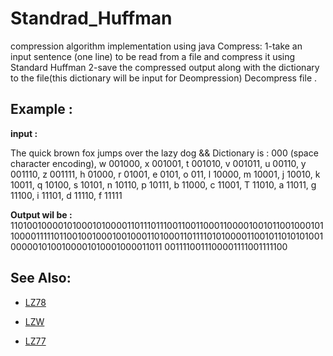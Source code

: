 # Standrad_Huffman
compression algorithm implementation using java
Compress:
  1-take an input sentence (one line) to be read from a file and compress it using  Standard Huffman
  2-save the compressed output along with the dictionary to the file(this dictionary will be input for Deompression)
 Decompress file .

## Example :
**input :**

The quick brown fox jumps over the lazy dog
&&
Dictionary is : 000 (space character encoding), w 001000, x 001001, t 001010, v 001011, u 00110, y  001110, z 001111, h 01000, r 01001, e 0101, o 011, l 10000, m 10001, j 10010, k 10011, q 10100, s  10101, n 10110, p 10111, b 11000, c 11001, T 11010, a 11011, g 11100, i 11101, d 11110, f 11111

**Output wil be :** 
1101001000010100010100001101110111001100110001100001001011001000101100001111101100100100010010001101000110111101010000110010110101010010000010100100001010001000011011
0011110011100001111001111100



## See Also:

* [LZ78](https://github.com/MarwanaMostafa/Lz78)

* [LZW](https://github.com/MarwanaMostafa/LZW)

* [LZ77](https://github.com/MarwanaMostafa/LZ77)
